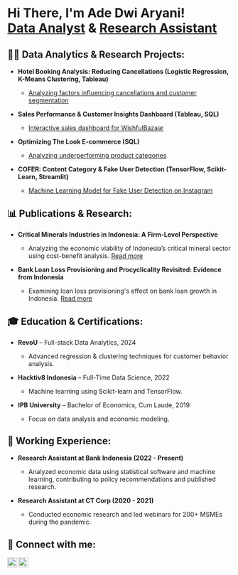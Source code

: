 <h1>Hi There, I'm Ade Dwi Aryani! <br/><a href="https://github.com/adedwiary">Data Analyst</a> & <a href="https://www.linkedin.com/in/ade-dwi-aryani/">Research Assistant</a></h1>

## 👨‍💻 Data Analytics & Research Projects:

- **Hotel Booking Analysis: Reducing Cancellations (Logistic Regression, K-Means Clustering, Tableau)**
  - [Analyzing factors influencing cancellations and customer segmentation](https://github.com/adedwiary/hotel-booking-analysis)
  
- **Sales Performance & Customer Insights Dashboard (Tableau, SQL)**
  - [Interactive sales dashboard for WishfulBazaar](https://github.com/adedwiary/sales-performance-dashboard)
  
- **Optimizing The Look E-commerce (SQL)**
  - [Analyzing underperforming product categories](https://github.com/adedwiary/look-ecommerce-optimization)
  
- **COFER: Content Category & Fake User Detection (TensorFlow, Scikit-Learn, Streamlit)**
  - [Machine Learning Model for Fake User Detection on Instagram](https://github.com/adedwiary/COFER-classifier)

## 📊 Publications & Research:

- **Critical Minerals Industries in Indonesia: A Firm-Level Perspective**  
  - Analyzing the economic viability of Indonesia’s critical mineral sector using cost-benefit analysis. [Read more](https://github.com/adedwiary/critical-minerals-industry)
  
- **Bank Loan Loss Provisioning and Procyclicality Revisited: Evidence from Indonesia**  
  - Examining loan loss provisioning's effect on bank loan growth in Indonesia. [Read more](https://github.com/adedwiary/bank-loan-loss-provisioning)

## 🎓 Education & Certifications:

- **RevoU** – Full-stack Data Analytics, 2024  
  - Advanced regression & clustering techniques for customer behavior analysis.

- **Hacktiv8 Indonesia** – Full-Time Data Science, 2022  
  - Machine learning using Scikit-learn and TensorFlow.

- **IPB University** – Bachelor of Economics, Cum Laude, 2019  
  - Focus on data analysis and economic modeling.

## 💼 Working Experience:

- **Research Assistant at Bank Indonesia (2022 - Present)**  
  - Analyzed economic data using statistical software and machine learning, contributing to policy recommendations and published research.

- **Research Assistant at CT Corp (2020 - 2021)**  
  - Conducted economic research and led webinars for 200+ MSMEs during the pandemic.

## 🤳 Connect with me:

[<img align="left" alt="AdeDwiAryani | LinkedIn" width="22px" src="https://cdn.jsdelivr.net/npm/simple-icons@v3/icons/linkedin.svg" />][linkedin] [<img align="left" alt="AdeDwiAryani | GitHub" width="22px" src="https://cdn.jsdelivr.net/npm/simple-icons@v3/icons/github.svg" />][github]

[linkedin]: https://www.linkedin.com/in/ade-dwi-aryani/  
[github]: https://github.com/adedwiary
